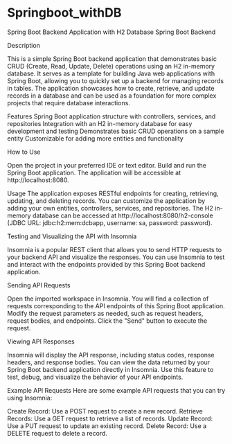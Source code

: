 # Springboot_withDB

Spring Boot Backend Application with H2 Database
Spring Boot Backend

Description

This is a simple Spring Boot backend application that demonstrates basic CRUD (Create, Read, Update, Delete) operations using an H2 in-memory database. It serves as a template for building Java web applications with Spring Boot, allowing you to quickly set up a backend for managing records in tables.
The application showcases how to create, retrieve, and update records in a database and can be used as a foundation for more complex projects that require database interactions.

Features
Spring Boot application structure with controllers, services, and repositories
Integration with an H2 in-memory database for easy development and testing
Demonstrates basic CRUD operations on a sample entity
Customizable for adding more entities and functionality

How to Use

Open the project in your preferred IDE or text editor.
Build and run the Spring Boot application.
The application will be accessible at http://localhost:8080.

Usage
The application exposes RESTful endpoints for creating, retrieving, updating, and deleting records.
You can customize the application by adding your own entities, controllers, services, and repositories.
The H2 in-memory database can be accessed at http://localhost:8080/h2-console (JDBC URL: jdbc:h2:mem:dcbapp, username: sa, password: password).



Testing and Visualizing the API with Insomnia


Insomnia is a popular REST client that allows you to send HTTP requests to your backend API and visualize the responses. You can use Insomnia to test and interact with the endpoints provided by this Spring Boot backend application.


Sending API Requests

Open the imported workspace in Insomnia.
You will find a collection of requests corresponding to the API endpoints of this Spring Boot application.
Modify the request parameters as needed, such as request headers, request bodies, and endpoints.
Click the "Send" button to execute the request.

Viewing API Responses

Insomnia will display the API response, including status codes, response headers, and response bodies.
You can view the data returned by your Spring Boot backend application directly in Insomnia.
Use this feature to test, debug, and visualize the behavior of your API endpoints.

Example API Requests
Here are some example API requests that you can try using Insomnia:

Create Record: Use a POST request to create a new record.
Retrieve Records: Use a GET request to retrieve a list of records.
Update Record: Use a PUT request to update an existing record.
Delete Record: Use a DELETE request to delete a record.
